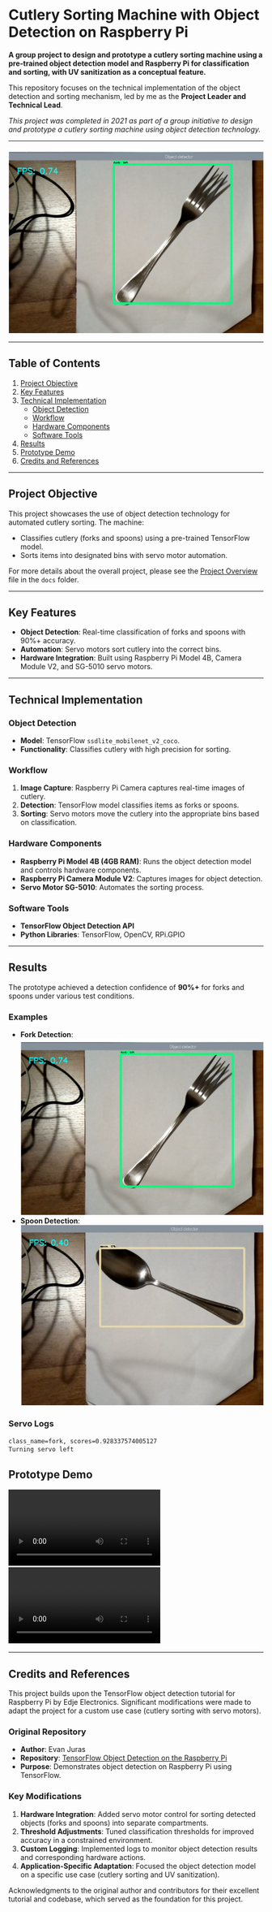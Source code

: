 
# Cutlery Sorting Machine with Object Detection on Raspberry Pi

**A group project to design and prototype a cutlery sorting machine using a pre-trained object detection model and Raspberry Pi for classification and sorting, with UV sanitization as a conceptual feature.**

This repository focuses on the technical implementation of the object detection and sorting mechanism, led by me as the **Project Leader and Technical Lead**.

*This project was completed in 2021 as part of a group initiative to design and prototype a cutlery sorting machine using object detection technology.*


---

![System in Action](images/image_detection_fork.png)

---

## Table of Contents
1. [Project Objective](#project-objective)
2. [Key Features](#key-features)
3. [Technical Implementation](#technical-implementation)
   - [Object Detection](#object-detection)
   - [Workflow](#workflow)
   - [Hardware Components](#hardware-components)
   - [Software Tools](#software-tools)
4. [Results](#results)
5. [Prototype Demo](#prototype-demo)
6. [Credits and References](#credits-and-references)

---

## Project Objective

This project showcases the use of object detection technology for automated cutlery sorting. 
The machine:
- Classifies cutlery (forks and spoons) using a pre-trained TensorFlow model.
- Sorts items into designated bins with servo motor automation.

For more details about the overall project, please see the [Project Overview](docs/project_overview.pdf) file in the `docs` folder.


---

## Key Features

- **Object Detection**: Real-time classification of forks and spoons with 90%+ accuracy.
- **Automation**: Servo motors sort cutlery into the correct bins.
- **Hardware Integration**: Built using Raspberry Pi Model 4B, Camera Module V2, and SG-5010 servo motors.

---

## Technical Implementation

### Object Detection
- **Model**: TensorFlow `ssdlite_mobilenet_v2_coco`.
- **Functionality**: Classifies cutlery with high precision for sorting.

### Workflow
1. **Image Capture**: Raspberry Pi Camera captures real-time images of cutlery.
2. **Detection**: TensorFlow model classifies items as forks or spoons.
3. **Sorting**: Servo motors move the cutlery into the appropriate bins based on classification.

### Hardware Components
- **Raspberry Pi Model 4B (4GB RAM)**: Runs the object detection model and controls hardware components.
- **Raspberry Pi Camera Module V2**: Captures images for object detection.
- **Servo Motor SG-5010**: Automates the sorting process.

### Software Tools
- **TensorFlow Object Detection API**
- **Python Libraries**: TensorFlow, OpenCV, RPi.GPIO

---

## Results

The prototype achieved a detection confidence of **90%+** for forks and spoons under various test conditions.

### Examples
- **Fork Detection**:
  ![Fork Detection](images/image_detection_fork.png)
- **Spoon Detection**:
  ![Spoon Detection](images/image_detection_spoon.png)

### Servo Logs
```plaintext
class_name=fork, scores=0.928337574005127
Turning servo left
```

## Prototype Demo

![Prototype Conveyor](videos/demo1.mp4)
![Prototype Conveyor](videos/demo2.mp4)

---


## Credits and References

This project builds upon the TensorFlow object detection tutorial for Raspberry Pi by Edje Electronics. Significant modifications were made to adapt the project for a custom use case (cutlery sorting with servo motors).

### Original Repository
- **Author**: Evan Juras
- **Repository**: [TensorFlow Object Detection on the Raspberry Pi](https://github.com/EdjeElectronics/TensorFlow-Object-Detection-on-the-Raspberry-Pi)
- **Purpose**: Demonstrates object detection on Raspberry Pi using TensorFlow.

### Key Modifications
1. **Hardware Integration**: Added servo motor control for sorting detected objects (forks and spoons) into separate compartments.
2. **Threshold Adjustments**: Tuned classification thresholds for improved accuracy in a constrained environment.
3. **Custom Logging**: Implemented logs to monitor object detection results and corresponding hardware actions.
4. **Application-Specific Adaptation**: Focused the object detection model on a specific use case (cutlery sorting and UV sanitization).

Acknowledgments to the original author and contributors for their excellent tutorial and codebase, which served as the foundation for this project.
